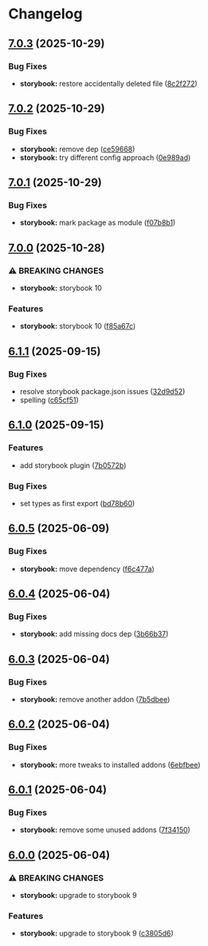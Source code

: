 # Changelog

## [7.0.3](https://github.com/fusionary/web-configs/compare/storybook-config@v7.0.2...storybook-config@v7.0.3) (2025-10-29)


### Bug Fixes

* **storybook:** restore accidentally deleted file ([8c2f272](https://github.com/fusionary/web-configs/commit/8c2f27205de63d75582ab85745c5dc34ff7ee3b0))

## [7.0.2](https://github.com/fusionary/web-configs/compare/storybook-config@v7.0.1...storybook-config@v7.0.2) (2025-10-29)


### Bug Fixes

* **storybook:** remove dep ([ce59668](https://github.com/fusionary/web-configs/commit/ce596683982e508cd35f5e2cf4bc6fd951e5ce32))
* **storybook:** try different config approach ([0e989ad](https://github.com/fusionary/web-configs/commit/0e989ad32d2ef425d50fe8fac2389df9b3f7ec68))

## [7.0.1](https://github.com/fusionary/web-configs/compare/storybook-config@v7.0.0...storybook-config@v7.0.1) (2025-10-29)


### Bug Fixes

* **storybook:** mark package as module ([f07b8b1](https://github.com/fusionary/web-configs/commit/f07b8b14be1009a8d64f40ba5f0030b7678fd150))

## [7.0.0](https://github.com/fusionary/web-configs/compare/storybook-config@v6.1.1...storybook-config@v7.0.0) (2025-10-28)


### ⚠ BREAKING CHANGES

* **storybook:** storybook 10

### Features

* **storybook:** storybook 10 ([f85a67c](https://github.com/fusionary/web-configs/commit/f85a67c09f64f55dfb93f6ab5de4a3e836fe0fb2))

## [6.1.1](https://github.com/fusionary/web-configs/compare/storybook-config@v6.1.0...storybook-config@v6.1.1) (2025-09-15)


### Bug Fixes

* resolve storybook package.json issues ([32d9d52](https://github.com/fusionary/web-configs/commit/32d9d522139e3fc642a3e2fb3eca4b7aba007b67))
* spelling ([c65cf51](https://github.com/fusionary/web-configs/commit/c65cf517624330e819e38b1e08a9c63b5c267add))

## [6.1.0](https://github.com/fusionary/web-configs/compare/storybook-config@v6.0.5...storybook-config@v6.1.0) (2025-09-15)


### Features

* add storybook plugin ([7b0572b](https://github.com/fusionary/web-configs/commit/7b0572b6e1bab1375d1f86292a95644877c01b5b))


### Bug Fixes

* set types as first export ([bd78b60](https://github.com/fusionary/web-configs/commit/bd78b60ba2363c76d695c13ee4046d1897792908))

## [6.0.5](https://github.com/fusionary/web-configs/compare/storybook-config@v6.0.4...storybook-config@v6.0.5) (2025-06-09)


### Bug Fixes

* **storybook:** move dependency ([f6c477a](https://github.com/fusionary/web-configs/commit/f6c477a265b8fdd553eb260a474e0058ab91b641))

## [6.0.4](https://github.com/fusionary/web-configs/compare/storybook-config@v6.0.3...storybook-config@v6.0.4) (2025-06-04)


### Bug Fixes

* **storybook:** add missing docs dep ([3b66b37](https://github.com/fusionary/web-configs/commit/3b66b374eba58558e4dbc8e2714c812f693b243b))

## [6.0.3](https://github.com/fusionary/web-configs/compare/storybook-config@v6.0.2...storybook-config@v6.0.3) (2025-06-04)


### Bug Fixes

* **storybook:** remove another addon ([7b5dbee](https://github.com/fusionary/web-configs/commit/7b5dbeea7bf245dbf5a68e1cd9618d41139347ea))

## [6.0.2](https://github.com/fusionary/web-configs/compare/storybook-config@v6.0.1...storybook-config@v6.0.2) (2025-06-04)


### Bug Fixes

* **storybook:** more tweaks to installed addons ([6ebfbee](https://github.com/fusionary/web-configs/commit/6ebfbeec7a3cd39cf2f329ddc5043d5cb4dc45c0))

## [6.0.1](https://github.com/fusionary/web-configs/compare/storybook-config@v6.0.0...storybook-config@v6.0.1) (2025-06-04)


### Bug Fixes

* **storybook:** remove some unused addons ([7f34150](https://github.com/fusionary/web-configs/commit/7f3415029dd6e1c066d5f58ad1fc2200e5b8918a))

## [6.0.0](https://github.com/fusionary/web-configs/compare/storybook-config@v5.2.0...storybook-config@v6.0.0) (2025-06-04)


### ⚠ BREAKING CHANGES

* **storybook:** upgrade to storybook 9

### Features

* **storybook:** upgrade to storybook 9 ([c3805d6](https://github.com/fusionary/web-configs/commit/c3805d616a4dc4a975838064f17083f73e80e210))
